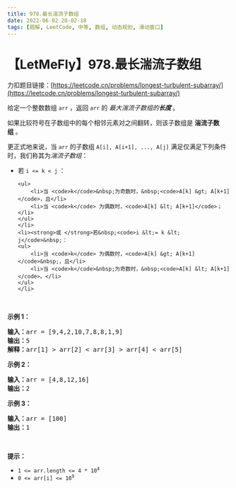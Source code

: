 ```yaml
---
title: 978.最长湍流子数组
date: 2022-06-02 20-02-18
tags: [题解, LeetCode, 中等, 数组, 动态规划, 滑动窗口]
---
```


# 【LetMeFly】978.最长湍流子数组

力扣题目链接：[https://leetcode.cn/problems/longest-turbulent-subarray/](https://leetcode.cn/problems/longest-turbulent-subarray/)

<p>给定一个整数数组 <code>arr</code>&nbsp;，返回 <code>arr</code>&nbsp;的&nbsp;<em>最大湍流子数组的<strong>长度</strong></em><strong>&nbsp;</strong>。</p>

<p>如果比较符号在子数组中的每个相邻元素对之间翻转，则该子数组是&nbsp;<strong>湍流子数组</strong>&nbsp;。</p>

<p>更正式地来说，当 <code>arr</code>&nbsp;的子数组&nbsp;<code>A[i], A[i+1], ..., A[j]</code>&nbsp;满足仅满足下列条件时，我们称其为<em>湍流子数组</em>：</p>

<ul>
	<li>若&nbsp;<code>i &lt;= k &lt; j</code>&nbsp;：

	<ul>
		<li>当 <code>k</code>&nbsp;为奇数时，&nbsp;<code>A[k] &gt; A[k+1]</code>，且</li>
		<li>当 <code>k</code> 为偶数时，<code>A[k] &lt; A[k+1]</code>；</li>
	</ul>
	</li>
	<li><strong>或 </strong>若&nbsp;<code>i &lt;= k &lt; j</code>&nbsp;：
	<ul>
		<li>当 <code>k</code> 为偶数时，<code>A[k] &gt; A[k+1]</code>&nbsp;，且</li>
		<li>当 <code>k</code>&nbsp;为奇数时，&nbsp;<code>A[k] &lt; A[k+1]</code>。</li>
	</ul>
	</li>
</ul>

<p>&nbsp;</p>

<p><strong>示例 1：</strong></p>

<pre>
<strong>输入：</strong>arr = [9,4,2,10,7,8,8,1,9]
<strong>输出：</strong>5
<strong>解释：</strong>arr[1] &gt; arr[2] &lt; arr[3] &gt; arr[4] &lt; arr[5]</pre>

<p><strong>示例 2：</strong></p>

<pre>
<strong>输入：</strong>arr = [4,8,12,16]
<strong>输出：</strong>2
</pre>

<p><strong>示例 3：</strong></p>

<pre>
<strong>输入：</strong>arr = [100]
<strong>输出：</strong>1
</pre>

<p>&nbsp;</p>

<p><strong>提示：</strong></p>

<ul>
	<li><code>1 &lt;= arr.length &lt;= 4 * 10<sup>4</sup></code></li>
	<li><code>0 &lt;= arr[i] &lt;= 10<sup>9</sup></code></li>
</ul>


    
